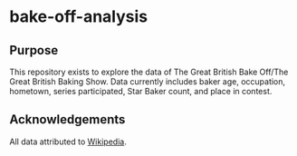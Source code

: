 # bake-off-analysis

## Purpose

This repository exists to explore the data of The Great British Bake Off/The Great British Baking Show. Data currently includes baker age,
occupation, hometown, series participated, Star Baker count, and place in contest.

## Acknowledgements

All data attributed to [Wikipedia](https://en.wikipedia.org/wiki/List_of_The_Great_British_Bake_Off_contestants).